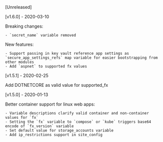 [Unreleased]

[v1.6.0] - 2020-03-10

Breaking changes:

    - `secret_name` variable removed

New features:

    - Support passing in key vault reference app settings as `secure_app_settings_refs` map variable for easier bootstrapping from other modules
    - Add `aspnet` to supported fx values

[v1.5.1] - 2020-02-25

Add DOTNETCORE as valid value for supported_fx

[v1.5.0] - 2020-01-13

Better container support for linux web apps:

    - Variable descriptions clarify valid container and non-container values for `fx` 
    - Setting the `fx` variable to `compose` or `kube` triggers base64 encode of `fx_version` variable
    - Set default value for storage_accounts variable 
    - Add ip_restrictions support in site_config
